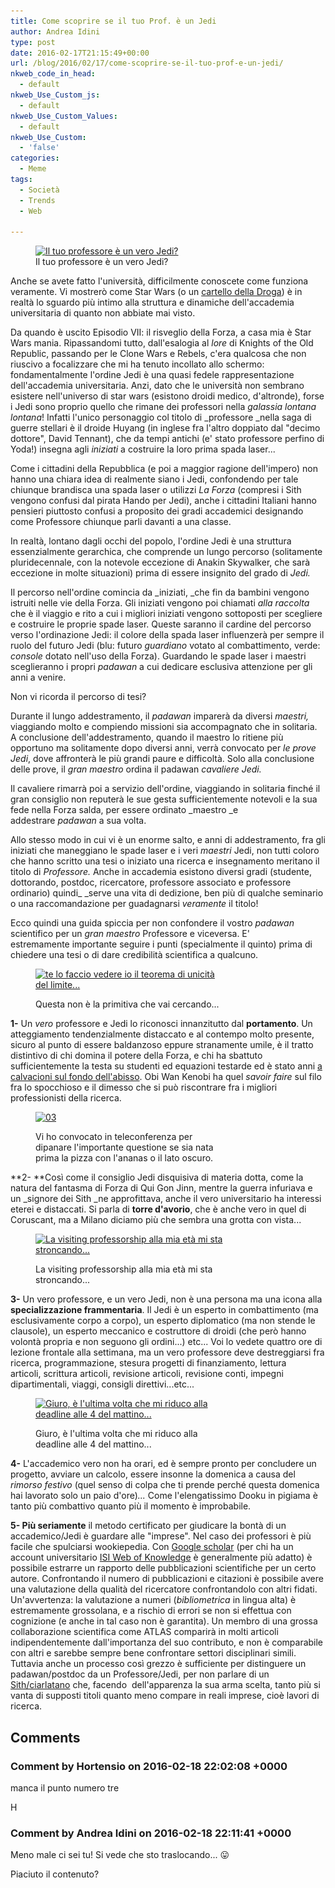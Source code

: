 ```yaml
---
title: Come scoprire se il tuo Prof. è un Jedi
author: Andrea Idini
type: post
date: 2016-02-17T21:15:49+00:00
url: /blog/2016/02/17/come-scoprire-se-il-tuo-prof-e-un-jedi/
nkweb_code_in_head:
  - default
nkweb_Use_Custom_js:
  - default
nkweb_Use_Custom_Values:
  - default
nkweb_Use_Custom:
  - 'false'
categories:
  - Meme
tags:
  - Società
  - Trends
  - Web

---
```

<figure id="attachment_2284" aria-describedby="caption-attachment-2284" style="width: 300px" class="wp-caption alignleft"><a href="/wp-content/uploads/2016/02/Star_Wars_Professor.jpg" rel="lightbox[2235]"><img class="size-medium wp-image-2284" src="/wp-content/uploads/2016/02/Star_Wars_Professor-300x210.jpg" alt="Il tuo professore è un vero Jedi?" width="300" height="210" srcset="http://www.phme.it/wp-content/uploads/2016/02/Star_Wars_Professor-300x210.jpg 300w, http://www.phme.it/wp-content/uploads/2016/02/Star_Wars_Professor.jpg 600w" sizes="(max-width: 300px) 100vw, 300px" /></a><figcaption id="caption-attachment-2284" class="wp-caption-text">Il tuo professore è un vero Jedi?</figcaption></figure> 

Anche se avete fatto l'università, difficilmente conoscete come funziona veramente. Vi mostrerò come Star Wars (o un [cartello della Droga][1]) è in realtà lo sguardo più intimo alla struttura e dinamiche dell'accademia universitaria di quanto non abbiate mai visto.

<!--more-->

Da quando è uscito Episodio VII: il risveglio della Forza, a casa mia è Star Wars mania. Ripassandomi tutto, dall'esalogia al _lore_ di Knights of the Old Republic, passando per le Clone Wars e Rebels, c'era qualcosa che non riuscivo a focalizzare che mi ha tenuto incollato allo schermo: fondamentalmente l'ordine Jedi è una quasi fedele rappresentazione dell'accademia universitaria. Anzi, dato che le università non sembrano esistere nell'universo di star wars (esistono droidi medico, d'altronde), forse i Jedi sono proprio quello che rimane dei professori nella _galassia lontana lontana_! Infatti l'unico personaggio col titolo di _professore _nella saga di guerre stellari è il droide Huyang (in inglese fra l'altro doppiato dal "decimo dottore", David Tennant), che da tempi antichi (e' stato professore perfino di Yoda!) insegna agli _iniziati_ a costruire la loro prima spada laser...

Come i cittadini della Repubblica (e poi a maggior ragione dell'impero) non hanno una chiara idea di realmente siano i Jedi, confondendo per tale chiunque brandisca una spada laser o utilizzi _La Forza_ (compresi i Sith vengono confusi dal pirata Hando per Jedi), anche i cittadini Italiani hanno pensieri piuttosto confusi a proposito dei gradi accademici designando come Professore chiunque parli davanti a una classe.

In realtà, lontano dagli occhi del popolo, l'ordine Jedi è una struttura essenzialmente gerarchica, che comprende un lungo percorso (solitamente pluridecennale, con la notevole eccezione di Anakin Skywalker, che sarà eccezione in molte situazioni) prima di essere insignito del grado di _Jedi._

Il percorso nell'ordine comincia da _iniziati, _che fin da bambini vengono istruiti nelle vie della Forza. Gli iniziati vengono poi chiamati _alla raccolta_ che è il viaggio e rito a cui i migliori iniziati vengono sottoposti per scegliere e costruire le proprie spade laser. Queste saranno il cardine del percorso verso l'ordinazione Jedi: il colore della spada laser influenzerà per sempre il ruolo del futuro Jedi (blu: futuro _guardiano_ votato al combattimento, verde: _console_ dotato nell'uso della Forza). Guardando le spade laser i maestri sceglieranno i propri _padawan_ a cui dedicare esclusiva attenzione per gli anni a venire.

Non vi ricorda il percorso di tesi?

Durante il lungo addestramento, il _padawan_ imparerà da diversi _maestri,_ viaggiando molto e compiendo missioni sia accompagnato che in solitaria. A conclusione dell'addestramento, quando il maestro lo ritiene più opportuno ma solitamente dopo diversi anni, verrà convocato per _le prove Jedi_, dove affronterà le più grandi paure e difficoltà. Solo alla conclusione delle prove, il _gran maestro_ ordina il padawan _cavaliere Jedi._

Il cavaliere rimarrà poi a servizio dell'ordine, viaggiando in solitaria finché il gran consiglio non reputerà le sue gesta sufficientemente notevoli e la sua fede nella Forza salda, per essere ordinato _maestro _e addestrare _padawan_ a sua volta.

Allo stesso modo in cui vi è un enorme salto, e anni di addestramento, fra gli iniziati che maneggiano le spade laser e i veri _maestri_ Jedi, non tutti coloro che hanno scritto una tesi o iniziato una ricerca e insegnamento meritano il titolo di _Professore._ Anche in accademia esistono diversi gradi (studente, dottorando, postdoc, ricercatore, professore associato e professore ordinario) quindi_ _serve una vita di dedizione, ben più di qualche seminario o una raccomandazione per guadagnarsi _veramente_ il titolo!

Ecco quindi una guida spiccia per non confondere il vostro _padawan_ scientifico per un _gran maestro_ Professore e viceversa. E' estremamente importante seguire i punti (specialmente il quinto) prima di chiedere una tesi o di dare credibilità scientifica a qualcuno.<figure id="attachment_2285" aria-describedby="caption-attachment-2285" style="width: 300px" class="wp-caption alignright">

<a href="/wp-content/uploads/2016/02/StarWarsIV_243Pyxurz.jpg" rel="lightbox[2235]"><img class="wp-image-2285 size-medium" src="/wp-content/uploads/2016/02/StarWarsIV_243Pyxurz-300x225.jpg" alt="te lo faccio vedere io il teorema di unicità del limite..." width="300" height="225" srcset="http://www.phme.it/wp-content/uploads/2016/02/StarWarsIV_243Pyxurz-300x225.jpg 300w, http://www.phme.it/wp-content/uploads/2016/02/StarWarsIV_243Pyxurz-1024x769.jpg 1024w, http://www.phme.it/wp-content/uploads/2016/02/StarWarsIV_243Pyxurz.jpg 1600w" sizes="(max-width: 300px) 100vw, 300px" /></a><figcaption id="caption-attachment-2285" class="wp-caption-text">Questa non è la primitiva che vai cercando...</figcaption></figure> 

**1-** Un _vero_ professore e Jedi lo riconosci innanzitutto dal **portamento**. Un atteggiamento tendenzialmente distaccato e al contempo molto presente, sicuro al punto di essere baldanzoso eppure stranamente umile, è il tratto distintivo di chi domina il potere della Forza, e chi ha sbattuto sufficientemente la testa su studenti ed equazioni testarde ed è stato anni [a calvacioni sul fondo dell'abisso][2]. Obi Wan Kenobi ha quel _savoir faire_ sul filo fra lo spocchioso e il dimesso che si può riscontrare fra i migliori professionisti della ricerca.<figure id="attachment_2287" aria-describedby="caption-attachment-2287" style="width: 300px" class="wp-caption alignleft">

<a href="/wp-content/uploads/2016/02/03.jpg" rel="lightbox[2235]"><img class="wp-image-2287 size-medium" src="/wp-content/uploads/2016/02/03-300x169.jpg" alt="03" width="300" height="169" srcset="http://www.phme.it/wp-content/uploads/2016/02/03-300x169.jpg 300w, http://www.phme.it/wp-content/uploads/2016/02/03-1024x576.jpg 1024w" sizes="(max-width: 300px) 100vw, 300px" /></a><figcaption id="caption-attachment-2287" class="wp-caption-text">Vi ho convocato in teleconferenza per dipanare l'importante questione se sia nata prima la pizza con l'ananas o il lato oscuro.</figcaption></figure> 

**2- **Così come il consiglio Jedi disquisiva di materia dotta, come la natura del fantasma di Forza di Qui Gon Jinn, mentre la guerra infuriava e un _signore dei Sith _ne approfittava, anche il vero universitario ha interessi eterei e distaccati. Si parla di **torre d'avorio**, che è anche vero in quel di Coruscant, ma a Milano diciamo più che sembra una grotta con vista...<figure id="attachment_2288" aria-describedby="caption-attachment-2288" style="width: 300px" class="wp-caption alignright">

<a href="/wp-content/uploads/2016/02/S3qzr.jpg" rel="lightbox[2235]"><img class="wp-image-2288 size-medium" src="/wp-content/uploads/2016/02/S3qzr-300x169.jpg" alt="La visiting professorship alla mia età mi sta stroncando..." width="300" height="169" srcset="http://www.phme.it/wp-content/uploads/2016/02/S3qzr-300x169.jpg 300w, http://www.phme.it/wp-content/uploads/2016/02/S3qzr-1024x576.jpg 1024w, http://www.phme.it/wp-content/uploads/2016/02/S3qzr.jpg 1280w" sizes="(max-width: 300px) 100vw, 300px" /></a><figcaption id="caption-attachment-2288" class="wp-caption-text">La visiting professorship alla mia età mi sta stroncando...</figcaption></figure> 

**3-** Un vero professore, e un vero Jedi, non è una persona ma una icona alla **specializzazione frammentaria**. Il Jedi è un esperto in combattimento (ma esclusivamente corpo a corpo), un esperto diplomatico (ma non stende le clausole), un esperto meccanico e costruttore di droidi (che però hanno volontà propria e non seguono gli ordini...) etc... Voi lo vedete quattro ore di lezione frontale alla settimana, ma un vero professore deve destreggiarsi fra ricerca, programmazione, stesura progetti di finanziamento, lettura articoli, scrittura articoli, revisione articoli, revisione conti, impegni dipartimentali, viaggi, consigli direttivi...etc...<figure id="attachment_2289" aria-describedby="caption-attachment-2289" style="width: 300px" class="wp-caption alignleft">

<a href="/wp-content/uploads/2016/02/maxresdefault-1.jpg" rel="lightbox[2235]"><img class="size-medium wp-image-2289" src="/wp-content/uploads/2016/02/maxresdefault-1-300x169.jpg" alt="Giuro, è l'ultima volta che mi riduco alla deadline alle 4 del mattino..." width="300" height="169" srcset="http://www.phme.it/wp-content/uploads/2016/02/maxresdefault-1-300x169.jpg 300w, http://www.phme.it/wp-content/uploads/2016/02/maxresdefault-1-1024x576.jpg 1024w" sizes="(max-width: 300px) 100vw, 300px" /></a><figcaption id="caption-attachment-2289" class="wp-caption-text">Giuro, è l'ultima volta che mi riduco alla deadline alle 4 del mattino...</figcaption></figure> 

**4-** L'accademico vero non ha orari, ed è sempre pronto per concludere un progetto, avviare un calcolo, essere insonne la domenica a causa del _rimorso festivo_ (quel senso di colpa che ti prende perché questa domenica hai lavorato solo un paio d'ore)_..._ Come l'elengatissimo Dooku in pigiama è tanto più combattivo quanto più il momento è improbabile.

**5- Più seriamente** il metodo certificato per giudicare la bontà di un accademico/Jedi è guardare alle "imprese". Nel caso dei professori è più facile che spulciarsi wookiepedia. Con [Google scholar][3] (per chi ha un account universitario [ISI Web of Knowledge][4] è generalmente più adatto) è possibile estrarre un rapporto delle pubblicazioni scientifiche per un certo autore. Confrontando il numero di pubblicazioni e citazioni è possibile avere una valutazione della qualità del ricercatore confrontandolo con altri fidati.  
Un'avvertenza: la valutazione a numeri (_bibliometrica_ in lingua alta) è estremamente grossolana, e a rischio di errori se non si effettua con cognizione (e anche in tal caso non è garantita). Un membro di una grossa collaborazione scientifica come ATLAS comparirà in molti articoli indipendentemente dall'importanza del suo contributo, e non è comparabile con altri e sarebbe sempre bene confrontare settori disciplinari simili. Tuttavia anche un processo così grezzo è sufficiente per distinguere un padawan/postdoc da un Professore/Jedi, per non parlare di un [Sith/ciarlatano][5] che, facendo  dell'apparenza la sua arma scelta, tanto più si vanta di supposti titoli quanto meno compare in reali imprese, cioè lavori di ricerca.

 [1]: http://blogs.lse.ac.uk/impactofsocialsciences/2013/12/11/how-academia-resembles-a-drug-gang/
 [2]: http://www.phme.it/blog/2015/11/01/limportanza-di-nuovi-orizzonti/
 [3]: https://scholar.google.it/
 [4]: http://www.webofknowledge.com
 [5]: http://www.phme.it/blog/2015/04/19/secondo-archetipo-della-bufala-lautorita-ignorante/

## Comments

### Comment by Hortensio on 2016-02-18 22:02:08 +0000
manca il punto numero tre

H

### Comment by Andrea Idini on 2016-02-18 22:11:41 +0000
Meno male ci sei tu! Si vede che sto traslocando... 😛

Piaciuto il contenuto?